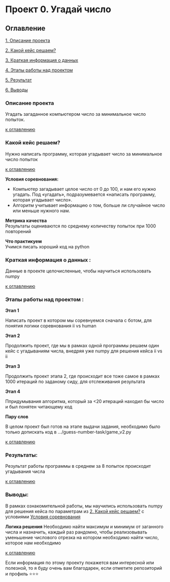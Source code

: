 # Проект 0. Угадай число
<a name="Оглавление"></a>

## Оглавление  
[1. Описание проекта](#Описание-проекта)

[2. Какой кейс решаем?](#Какой-кейс-решаем)  

[3. Краткая информация о данных](#Краткая-информация-о-данных) 

[4. Этапы работы над проектом](#Этапы-работы-над-проектом)  

[5. Результат](#Результат)    

[6. Выводы](#Выводы)

<a name="Описание проекта"></a>

### Описание проекта    
Угадать загаданное компьютером число за минимальное число попыток.

[к оглавлению](#Оглавление)

<a name="Какой кейс решаем?  "></a>

### Какой кейс решаем?    
Нужно написать программу, которая угадывает число за минимальное число попыток

[к оглавлению](#Оглавление)

<a name="Условия соревнования"></a>

**Условия соревнования:**  
- Компьютер загадывает целое число от 0 до 100, и нам его нужно угадать. Под «угадать», подразумевается «написать программу, которая угадывает число».
- Алгоритм учитывает информацию о том, больше ли случайное число или меньше нужного нам.

**Метрика качества**     
Результаты оцениваются по среднему количеству попыток при 1000 повторений

**Что практикуем**     
Учимся писать хороший код на python

<a name="Краткая информация о данных"></a>

### Краткая информация о данных :
Данные в проекте целочисленные, чтобы научиться использовать numpy
  
[к оглавлению](#Оглавление)


<a name="Этапы работы над проектом "></a>

### Этапы работы над проектом :  

**Этап 1**

Написать проект в котором мы соревнуемся сначала с ботом, для понятия логики
соревнования ii vs human

**Этап 2**

Продолжить проект, где мы в рамках одной программы решаем один кейс
с угадываниям числа, внедряя уже numpy для решения кейса ii vs ii

**Этап 3**

Продолжить проект этапа 2, где происходит все тоже самое в рамках 
1000 итераций по заданому сиду, для отслеживания результата

**Этап 4**

Ппридумывания алгоритма, который за <20 итераций находил бы число 
и был понятен читающему код

**Пару слов**

В целом проект был готов на этапе выдачи задания, необходимо было только допискать код в .../guess-number-task/game_v2.py

[к оглавлению](#Оглавление)

<a name="Результаты"></a>

### Результаты:  
Результат работы программы в среднем за 8 попыток происходит угадывания числа

[к оглавлению](#Оглавление)

<a name="Выводы"></a>

### Выводы: 
В рамках ознакомительной работы, мы научились использовать numpy
для решения кейса по параметрам из [2. Какой кейс решаем?](#Какой-кейс-решаем) 
с условиями [Условия соревнования](#Условия-соревнования:)

**Логика решения**
Необходимо найти максимум и минимум от заганного числа и назначить, каждый раз рандомно,
чтобы реализовывать уменьшение числового отрезка на котором необходимо найти число, которое
нам необходимо

[к оглавлению](#Оглавление)



Если информация по этому проекту покажется вам интересной или полезной, то я буду очень вам благодарен, если отметите репозиторий и профиль ⭐️⭐️⭐️